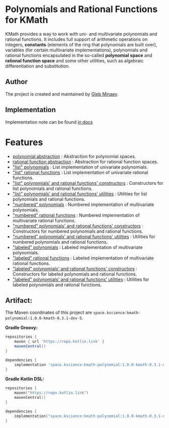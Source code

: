 # Polynomials and Rational Functions for KMath

KMath provides a way to work with uni- and multivariate polynomials and rational functions. It includes full support of arithmetic operations on integers, **constants** (elements of the ring that polynomials are built over), variables (for certain multivariate implementations), polynomials and rational functions encapsulated in the so-called **polynomial space** and **rational function space** and some other utilities, such as algebraic differentiation and substitution.

## Author

The project is created and maintained by [Gleb Minaev](https://github.com/lounres).

## Implementation

Implementation note can be found [in docs](/docs/polynomials.md)

# Features

 - [polynomial abstraction](src/commonMain/kotlin/space/kscience/kmath/functions/Polynomial.kt) : Abstraction for polynomial spaces.
 - [rational function abstraction](src/commonMain/kotlin/space/kscience/kmath/functions/RationalFunction.kt) : Abstraction for rational function spaces.
 - ["list" polynomials](src/commonMain/kotlin/space/kscience/kmath/functions/ListRationalFunction.kt) : List implementation of univariate polynomials.
 - ["list" rational functions](src/commonMain/kotlin/space/kscience/kmath/functions/ListPolynomial.kt) : List implementation of univariate rational functions.
 - ["list" polynomials' and rational functions' constructors](src/commonMain/kotlin/space/kscience/kmath/functions/listConstructors.kt) : Constructors for list polynomials and rational functions.
 - ["list" polynomials' and rational functions' utilities](src/commonMain/kotlin/space/kscience/kmath/functions/listUtil.kt) : Utilities for list polynomials and rational functions.
 - ["numbered" polynomials](src/commonMain/kotlin/space/kscience/kmath/functions/NumberedRationalFunction.kt) : Numbered implementation of multivariate polynomials.
 - ["numbered" rational functions](src/commonMain/kotlin/space/kscience/kmath/functions/NumberedPolynomial.kt) : Numbered implementation of multivariate rational functions.
 - ["numbered" polynomials' and rational functions' constructors](src/commonMain/kotlin/space/kscience/kmath/functions/numberedConstructors.kt) : Constructors for numbered polynomials and rational functions.
 - ["numbered" polynomials' and rational functions' utilities](src/commonMain/kotlin/space/kscience/kmath/functions/numberedUtil.kt) : Utilities for numbered polynomials and rational functions.
 - ["labeled" polynomials](src/commonMain/kotlin/space/kscience/kmath/functions/LabeledRationalFunction.kt) : Labeled implementation of multivariate polynomials.
 - ["labeled" rational functions](src/commonMain/kotlin/space/kscience/kmath/functions/LabeledPolynomial.kt) : Labeled implementation of multivariate rational functions.
 - ["labeled" polynomials' and rational functions' constructors](src/commonMain/kotlin/space/kscience/kmath/functions/labeledConstructors.kt) : Constructors for labeled polynomials and rational functions.
 - ["labeled" polynomials' and rational functions' utilities](src/commonMain/kotlin/space/kscience/kmath/functions/labeledUtil.kt) : Utilities for labeled polynomials and rational functions.


## Artifact:

The Maven coordinates of this project are `space.kscience:kmath-polynomial:1.0.0-kmath-0.3.1-dev-5`.

**Gradle Groovy:**
```groovy
repositories {
    maven { url 'https://repo.kotlin.link' }
    mavenCentral()
}

dependencies {
    implementation 'space.kscience:kmath-polynomial:1.0.0-kmath-0.3.1-dev-5'
}
```
**Gradle Kotlin DSL:**
```kotlin
repositories {
    maven("https://repo.kotlin.link")
    mavenCentral()
}

dependencies {
    implementation("space.kscience:kmath-polynomial:1.0.0-kmath-0.3.1-dev-5")
}
```